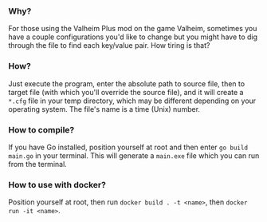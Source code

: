 ### Why?

For those using the Valheim Plus mod on the game Valheim, sometimes you have a couple configurations you'd like to change but you might have to dig through the file to find each key/value pair. How tiring is that?

### How?

Just execute the program, enter the absolute path to source file, then to target file (with which you'll override the source file), and it will create a `*.cfg` file in your temp directory, which may be different depending on your operating system. The file's name is a time (Unix) number.

### How to compile?

If you have Go installed, position yourself at root and then enter `go build main.go` in your terminal. This will generate a `main.exe` file which you can run from the terminal.

### How to use with docker?

Position yourself at root, then run `docker build . -t <name>`, then `docker run -it <name>`.
